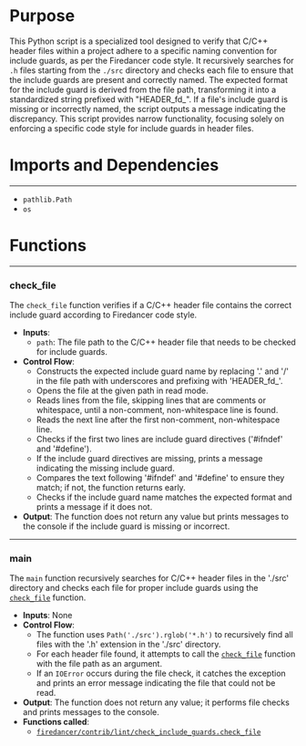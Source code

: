 # Purpose
This Python script is a specialized tool designed to verify that C/C++ header files within a project adhere to a specific naming convention for include guards, as per the Firedancer code style. It recursively searches for `.h` files starting from the `./src` directory and checks each file to ensure that the include guards are present and correctly named. The expected format for the include guard is derived from the file path, transforming it into a standardized string prefixed with "HEADER_fd_". If a file's include guard is missing or incorrectly named, the script outputs a message indicating the discrepancy. This script provides narrow functionality, focusing solely on enforcing a specific code style for include guards in header files.
# Imports and Dependencies

---
- `pathlib.Path`
- `os`


# Functions

---
### check\_file<!-- {{#callable:firedancer/contrib/lint/check_include_guards.check_file}} -->
The `check_file` function verifies if a C/C++ header file contains the correct include guard according to Firedancer code style.
- **Inputs**:
    - `path`: The file path to the C/C++ header file that needs to be checked for include guards.
- **Control Flow**:
    - Constructs the expected include guard name by replacing '.' and '/' in the file path with underscores and prefixing with 'HEADER_fd_'.
    - Opens the file at the given path in read mode.
    - Reads lines from the file, skipping lines that are comments or whitespace, until a non-comment, non-whitespace line is found.
    - Reads the next line after the first non-comment, non-whitespace line.
    - Checks if the first two lines are include guard directives ('#ifndef' and '#define').
    - If the include guard directives are missing, prints a message indicating the missing include guard.
    - Compares the text following '#ifndef' and '#define' to ensure they match; if not, the function returns early.
    - Checks if the include guard name matches the expected format and prints a message if it does not.
- **Output**: The function does not return any value but prints messages to the console if the include guard is missing or incorrect.


---
### main<!-- {{#callable:firedancer/contrib/lint/check_include_guards.main}} -->
The `main` function recursively searches for C/C++ header files in the './src' directory and checks each file for proper include guards using the [`check_file`](#check_file) function.
- **Inputs**: None
- **Control Flow**:
    - The function uses `Path('./src').rglob('*.h')` to recursively find all files with the '.h' extension in the './src' directory.
    - For each header file found, it attempts to call the [`check_file`](#check_file) function with the file path as an argument.
    - If an `IOError` occurs during the file check, it catches the exception and prints an error message indicating the file that could not be read.
- **Output**: The function does not return any value; it performs file checks and prints messages to the console.
- **Functions called**:
    - [`firedancer/contrib/lint/check_include_guards.check_file`](#check_file)


